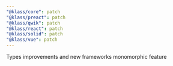```yaml
---
"@klass/core": patch
"@klass/preact": patch
"@klass/qwik": patch
"@klass/react": patch
"@klass/solid": patch
"@klass/vue": patch
---
```


Types improvements and new frameworks monomorphic feature
